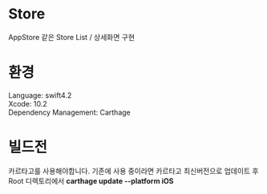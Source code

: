 # Store
AppStore 같은 Store List / 상세화면 구현

# 환경
Language: swift4.2 <br>
Xcode: 10.2 <br>
Dependency Management: Carthage <br>

# 빌드전
카르타고를 사용해야합니다.
기존에 사용 중이라면 카르타고 최신버전으로 업데이트 후 <br>
Root 디렉토리에서 **carthage update --platform iOS**
